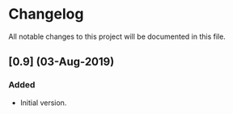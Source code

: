 # Changelog
All notable changes to this project will be documented in this file.

## [0.9] (03-Aug-2019)
### Added
- Initial version.
